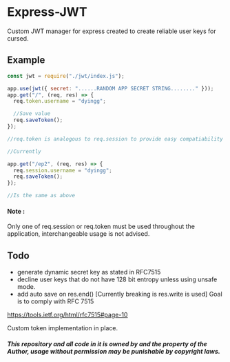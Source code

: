 # Express-JWT

Custom JWT manager for express created to create reliable user keys for cursed.

## Example

```js
const jwt = require("./jwt/index.js");

app.use(jwt({ secret: "......RANDOM APP SECRET STRING........" }));
app.get("/", (req, res) => {
  req.token.username = "dyingg";

  //Save value
  req.saveToken();
});

//req.token is analogous to req.session to provide easy compatiability with express-session replacement(TODO)

//Currently

app.get("/ep2", (req, res) => {
  req.session.username = "dyingg";
  req.saveToken();
});

//Is the same as above
```

#### Note :

Only one of req.session or req.token must be used throughout the application, interchangeable usage is not advised.

## Todo

- generate dynamic secret key as stated in RFC7515
- decline user keys that do not have 128 bit entropy unless using unsafe mode.
- add auto save on res.end() [Currently breaking is res.write is used]
  Goal is to comply with RFC 7515

https://tools.ietf.org/html/rfc7515#page-10

Custom token implementation in place.

##### This repository and all code in it is owned by and the property of the Author, usage without permission may be punishable by copyright laws.
